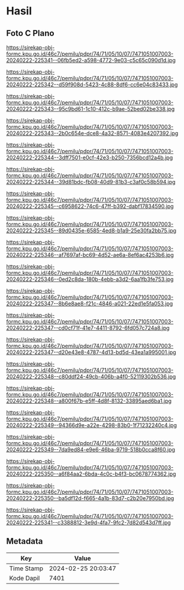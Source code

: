 # Hasil

## Foto C Plano

https://sirekap-obj-formc.kpu.go.id/46c7/pemilu/pdpr/74/71/05/10/07/7471051007003-20240222-225341--06fb5ed2-a598-4772-9e03-c5c65c090d1d.jpg

https://sirekap-obj-formc.kpu.go.id/46c7/pemilu/pdpr/74/71/05/10/07/7471051007003-20240222-225342--d59f908d-5423-4c88-8df6-cc6e04c83433.jpg

https://sirekap-obj-formc.kpu.go.id/46c7/pemilu/pdpr/74/71/05/10/07/7471051007003-20240222-225343--95c9bd61-1c10-412c-b9ae-52bed02be338.jpg

https://sirekap-obj-formc.kpu.go.id/46c7/pemilu/pdpr/74/71/05/10/07/7471051007003-20240222-225343--2b0c654e-dce8-4a32-8571-4083e4207392.jpg

https://sirekap-obj-formc.kpu.go.id/46c7/pemilu/pdpr/74/71/05/10/07/7471051007003-20240222-225344--3dff7501-e0cf-42e3-b250-7356bcd12a4b.jpg

https://sirekap-obj-formc.kpu.go.id/46c7/pemilu/pdpr/74/71/05/10/07/7471051007003-20240222-225344--39d81bdc-fb08-40d9-81b3-c3af0c58b594.jpg

https://sirekap-obj-formc.kpu.go.id/46c7/pemilu/pdpr/74/71/05/10/07/7471051007003-20240222-225345--c6958622-74c6-47ff-b392-dabf17834590.jpg

https://sirekap-obj-formc.kpu.go.id/46c7/pemilu/pdpr/74/71/05/10/07/7471051007003-20240222-225345--89d0435e-6585-4ed8-b1a9-25e30fa2bb75.jpg

https://sirekap-obj-formc.kpu.go.id/46c7/pemilu/pdpr/74/71/05/10/07/7471051007003-20240222-225346--af7697af-bc69-4d52-ae6a-8ef6ac4253b6.jpg

https://sirekap-obj-formc.kpu.go.id/46c7/pemilu/pdpr/74/71/05/10/07/7471051007003-20240222-225346--0ed2c8da-180b-4ebb-a3d2-6aa1fb3fe753.jpg

https://sirekap-obj-formc.kpu.go.id/46c7/pemilu/pdpr/74/71/05/10/07/7471051007003-20240222-225347--8b6e8ae8-f21c-4846-a021-22ed1e5fa053.jpg

https://sirekap-obj-formc.kpu.go.id/46c7/pemilu/pdpr/74/71/05/10/07/7471051007003-20240222-225347--cd0cf71f-41e7-4411-8792-6fd057c724a8.jpg

https://sirekap-obj-formc.kpu.go.id/46c7/pemilu/pdpr/74/71/05/10/07/7471051007003-20240222-225347--d20e43e8-4787-4d13-bd5d-43ea1a995001.jpg

https://sirekap-obj-formc.kpu.go.id/46c7/pemilu/pdpr/74/71/05/10/07/7471051007003-20240222-225348--c80ddf24-49cb-406b-a4f0-52119302b536.jpg

https://sirekap-obj-formc.kpu.go.id/46c7/pemilu/pdpr/74/71/05/10/07/7471051007003-20240222-225348--a800f67b-e5ff-4d8f-8132-33895aed6ba1.jpg

https://sirekap-obj-formc.kpu.go.id/46c7/pemilu/pdpr/74/71/05/10/07/7471051007003-20240222-225349--94366d9e-a22e-4298-83b0-1f71232240c4.jpg

https://sirekap-obj-formc.kpu.go.id/46c7/pemilu/pdpr/74/71/05/10/07/7471051007003-20240222-225349--7da9ed84-e9e6-46ba-9719-518b0cca8f60.jpg

https://sirekap-obj-formc.kpu.go.id/46c7/pemilu/pdpr/74/71/05/10/07/7471051007003-20240222-225350--a6f84aa2-6bda-4c0c-b4f3-bc0678774362.jpg

https://sirekap-obj-formc.kpu.go.id/46c7/pemilu/pdpr/74/71/05/10/07/7471051007003-20240222-225350--ba5df12d-f665-4a1b-83d7-c2b20e7950bd.jpg

https://sirekap-obj-formc.kpu.go.id/46c7/pemilu/pdpr/74/71/05/10/07/7471051007003-20240222-225341--c3388812-3e9d-4fa7-9fc2-7d82d543d7ff.jpg


## Metadata

| Key        | Value               |
| ---------- | ------------------- |
| Time Stamp | 2024-02-25 20:03:47 |
| Kode Dapil | 7401                |



